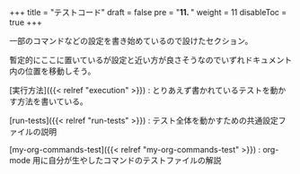 +++
title = "テストコード"
draft = false
pre = "<b>11. </b>"
weight = 11
disableToc = true
+++

一部のコマンドなどの設定を書き始めているので設けたセクション。

暫定的にここに置いているが設定と近い方が良さそうなのでいずれドキュメント内の位置を移動しそう。

[実行方法]({{< relref "execution" >}})
: とりあえず書かれているテストを動かす方法を書いている。

[run-tests]({{< relref "run-tests" >}})
: テスト全体を動かすための共通設定ファイルの説明

[my-org-commands-test]({{< relref "my-org-commands-test" >}})
: org-mode 用に自分が生やしたコマンドのテストファイルの解説
